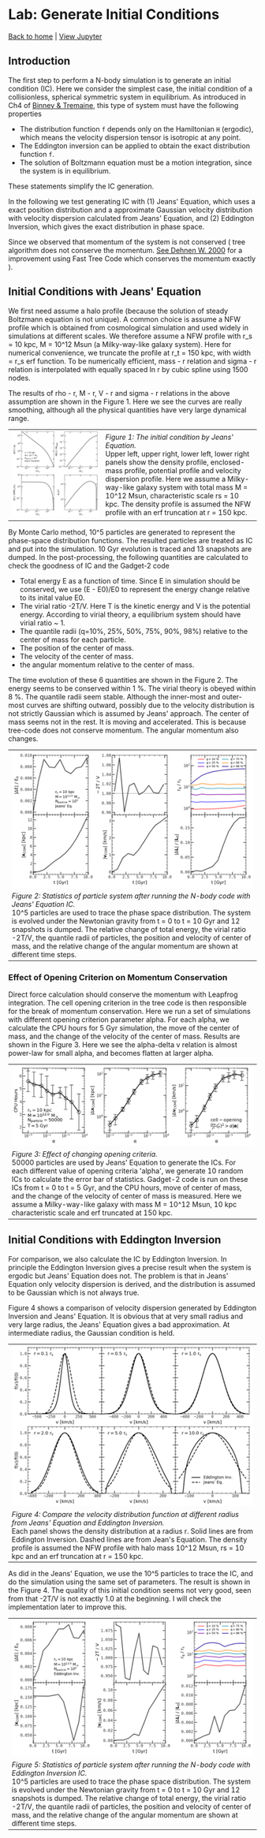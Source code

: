 # Lab: Generate Initial Conditions

[Back to home](https://github.com/ChenYangyao/N-Body-Course) | [View Jupyter](./wdir/InitialCondition.ipynb)

## Introduction

The first step to perform a N-body simulation is to generate an initial condition (IC). Here we consider the simplest case, the initial condition of a collisionless, spherical symmetric system in equilibrium. As introduced in Ch4 of [Binney & Tremaine](https://press.princeton.edu/books/paperback/9780691130279/galactic-dynamics), this type of system must have the following properties

- The distribution function `f` depends only on the Hamiltonian `H` (ergodic), which means the velocity dispersion tensor is isotropic at any point.
- The Eddington inversion can be applied to obtain the exact distribution function `f`.
- The solution of Boltzmann equation must be a motion integration, since the system is in equilibrium.

These statements simplify the IC generation.

In the following we test generating IC with (1) Jeans' Equation, which uses a exact position distribution and a approximate Gaussian velocity distribution with velocity dispersion calculated from Jeans' Equation, and (2) Eddington Inversion, which gives the exact distribution in phase space.

Since we observed that momentum of the system is not conserved ( tree algorithm does not conserve the momentum. [See Dehnen W. 2000](https://arxiv.org/abs/astro-ph/0003209) for a improvement using Fast Tree Code which conserves the momentum exactly ).


## Initial Conditions with Jeans' Equation

We first need assume a halo profile (because the solution of steady Boltzmann equation is not unique). A common choice is assume a NFW profile which is obtained from cosmological simulation and used widely in simulations at different scales. We therefore assume a NFW profile with r_s = 10 kpc, M = 10^12 Msun (a Milky-way-like galaxy system). Here for numerical convenience, we truncate the profile at r_t = 150 kpc, with width = r_s erf function. To be numerically efficient, mass - r relation and sigma - r relation is interpolated with equally spaced ln r by cubic spline using 1500 nodes. 

The results of rho - r, M - r, V - r and sigma - r relations in the above assumption are shown in the Figure 1. Here we see the curves are really smoothing, although all the physical quantities have very large dynamical range.

<table><tr>
    <td><img src="./wdir/output/jean_IC_recipe.png"></td><td width="300"><em>
    Figure 1: The initial condition by Jeans' Equation.
    </em><br>
    Upper left, upper right, lower left, lower right panels show the density profile, enclosed-mass profile, potential profile and velocity dispersion profile. Here we assume a Milky-way-like galaxy system with total mass M = 10^12 Msun, characteristic scale rs = 10 kpc. The density profile is assumed the NFW profile with an erf truncation at r = 150 kpc.
    </td></tr></table>

By Monte Carlo method, 10^5 particles are generated to represent the phase-space distribution functions. The resulted particles are treated as IC and put into the simulation. 10 Gyr evolution is traced and 13 snapshots are dumped. In the post-processing, the following quantities are calculated to check the goodness of IC and the Gadget-2 code

- Total energy E as a function of time. Since E in simulation should be conserved, we use (E - E0)/E0 to represent the energy change relative to its inital value E0.
- The virial ratio -2T/V. Here T is the kinetic energy and V is the potential energy. According to virial theory, a equilibrium system should have virial ratio ~ 1.
- The quantile radii (q=10%, 25%, 50%, 75%, 90%, 98%) relative to the center of mass for each particle.
- The position of the center of mass.
- The velocity of the center of mass.
- the angular momentum relative to the center of mass.

The time evolution of these 6 quantities are shown in the Figure 2. The energy seems to be conserved within 1 %. The virial theory is obeyed within 8 %. The quantile radii seem stable. Although the inner-most and outer-most curves are shifting outward, possibly due to the velocity distribution is not strictly Gaussian which is assumed by Jeans' approach. The center of mass seems not in the rest. It is moving and accelerated. This is because tree-code does not conserve momentum. The angular momentum also changes.

<table><tr>
    <td><img src="./wdir/output/measure_stats_jeans.png"></td></tr>
    <tr><td><em>Figure 2: Statistics of particle system after running the N-body code with Jeans' Equation IC.
    </em><br>
    10^5 particles are used to trace the phase space distribution. The system is evolved under the Newtonian gravity from t = 0 to t = 10 Gyr and 12 snapshots is dumped. The relative change of total energy, the virial ratio -2T/V, the quantile radii of particles, the position and velocity of center of mass, and the relative change of the angular momentum are shown at different time steps.
    </td></tr></table>

### Effect of Opening Criterion on Momentum Conservation
Direct force calculation should conserve the momentum with Leapfrog integration. The cell opening criterion in the tree code is then responsible for the break of momentum conservation. Here we run a set of simulations with different opening criterion parameter alpha. For each alpha, we calculate the CPU hours for 5 Gyr simulation, the move of the center of mass, and the change of the velocity of the center of mass. Results are shown in the Figure 3. Here we see the alpha-delta v relation is almost power-law for small alpha, and becomes flatten at larger alpha.


<table><tr>
    <td><img src="./wdir/output/open_crit.png"></td></tr>
    <tr><td><em> Figure 3: Effect of changing opening criteria.
    </em><br>
    50000 particles are used by Jeans' Equation to generate the ICs. For each different value of opening criteria 'alpha', we generate 10 random ICs to calculate the error bar of statistics. Gadget-2 code is run on these ICs from t = 0 to t = 5 Gyr, and the CPU hours, move of center of mass, and the change of the velocity of center of mass is measured. Here we assume a Milky-way-like galaxy with mass M = 10^12 Msun, 10 kpc characteristic scale and erf truncated at 150 kpc.
    </td></tr></table>

## Initial Conditions with Eddington Inversion

For comparison, we also calculate the IC by Eddington Inversion. In principle the Eddington Inversion gives a precise result when the system is ergodic but Jeans' Equation does not. The problem is that in Jeans' Equation only velocity dispersion is derived, and the distribution is assumed to be Gaussian which is not always true.

Figure 4 shows a comparison of velocity dispersion generated by Eddington Inversion and Jeans' Equation. It is obvious that at very small radius and very large radius, the Jeans' Equation gives a bad approximation. At intermediate radius, the Gaussian condition is held.

<table><tr>
    <td><img src="./wdir/output/compare_recipe.png"></td></tr><tr><td>
    <em>
    Figure 4: Compare the velocity distribution function at different radius from Jeans' Equation and Eddington Inversion.
    </em><br>
    Each panel shows the density distribution at a radius r. Solid lines are from Eddington Inversion. Dashed lines are from Jean's Equation.
    The density profile is assumed the NFW profile with halo mass 10^12 Msun, rs = 10 kpc and an erf truncation at r = 150 kpc.
    </td></tr></table>

As did in the Jeans' Equation, we use the 10^5 particles to trace the IC, and do the simulation using the same set of parameters. The result is shown in the Figure 4. The quality of this initial condition seems not very good, seen from that -2T/V is not exactly 1.0 at the beginning. I will check the implementation later to improve this.

<table><tr>
    <td><img src="./wdir/output/measure_stats_edd.png"></td></tr>
    <tr><td><em>Figure 5: Statistics of particle system after running the N-body code with Eddington Inversion IC.
    </em><br>
    10^5 particles are used to trace the phase space distribution. The system is evolved under the Newtonian gravity from t = 0 to t = 10 Gyr and 12 snapshots is dumped. The relative change of total energy, the virial ratio -2T/V, the quantile radii of particles, the position and velocity of center of mass, and the relative change of the angular momentum are shown at different time steps.
    </td></tr></table>




